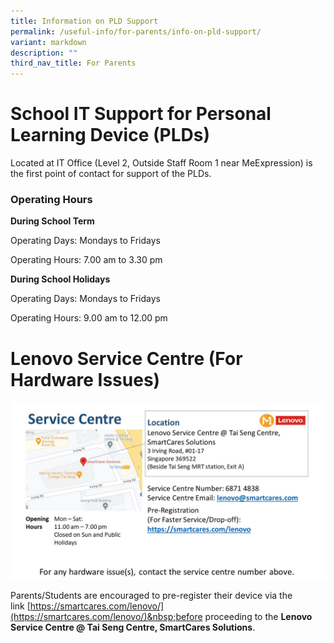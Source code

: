 ```yaml
---
title: Information on PLD Support
permalink: /useful-info/for-parents/info-on-pld-support/
variant: markdown
description: ""
third_nav_title: For Parents
---
```

# **School IT Support for Personal Learning Device (PLDs)**<br>

Located at&nbsp;IT&nbsp;Office&nbsp;(Level 2, Outside Staff Room 1 near MeExpression)&nbsp;is the first point of contact for support of the PLDs.&nbsp;

### Operating Hours

**During School Term**

Operating Days: Mondays to Fridays

Operating Hours: 7.00 am to 3.30 pm

**During School Holidays**

Operating Days: Mondays to Fridays

Operating Hours: 9.00 am to 12.00 pm


# **Lenovo Service Centre (For Hardware Issues)**<br>
![](/images/Lenovo%20Service%20Centre%20at%20Tai%20Seng.jpg)

Parents/Students are encouraged to pre-register their device via the link&nbsp;[https://smartcares.com/lenovo/](https://smartcares.com/lenovo/)&nbsp;before proceeding to the&nbsp;**Lenovo Service Centre @ Tai Seng Centre, SmartCares Solutions**.
